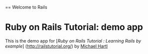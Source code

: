 == Welcome to Rails

# Ruby on Rails Tutorial: demo app

This is the demo app for
[*Ruby on Rails Tutorial : Learning Rails by example*]
(http://railstutorial.org/) by [Michael Hartl](http://michaelhartl.com/)
